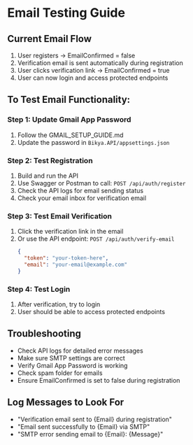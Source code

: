 # Email Testing Guide

## Current Email Flow
1. User registers → EmailConfirmed = false
2. Verification email is sent automatically during registration
3. User clicks verification link → EmailConfirmed = true
4. User can now login and access protected endpoints

## To Test Email Functionality:

### Step 1: Update Gmail App Password
1. Follow the GMAIL_SETUP_GUIDE.md
2. Update the password in `Bikya.API/appsettings.json`

### Step 2: Test Registration
1. Build and run the API
2. Use Swagger or Postman to call: `POST /api/auth/register`
3. Check the API logs for email sending status
4. Check your email inbox for verification email

### Step 3: Test Email Verification
1. Click the verification link in the email
2. Or use the API endpoint: `POST /api/auth/verify-email`
   ```json
   {
     "token": "your-token-here",
     "email": "your-email@example.com"
   }
   ```

### Step 4: Test Login
1. After verification, try to login
2. User should be able to access protected endpoints

## Troubleshooting
- Check API logs for detailed error messages
- Make sure SMTP settings are correct
- Verify Gmail App Password is working
- Check spam folder for emails
- Ensure EmailConfirmed is set to false during registration

## Log Messages to Look For
- "Verification email sent to {Email} during registration"
- "Email sent successfully to {Email} via SMTP"
- "SMTP error sending email to {Email}: {Message}" 